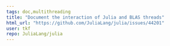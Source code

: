 ```yaml
---
tags: doc,multithreading
title: "Document the interaction of Julia and BLAS threads"
html_url: "https://github.com/JuliaLang/julia/issues/44201"
user: tkf
repo: JuliaLang/julia
---
```


